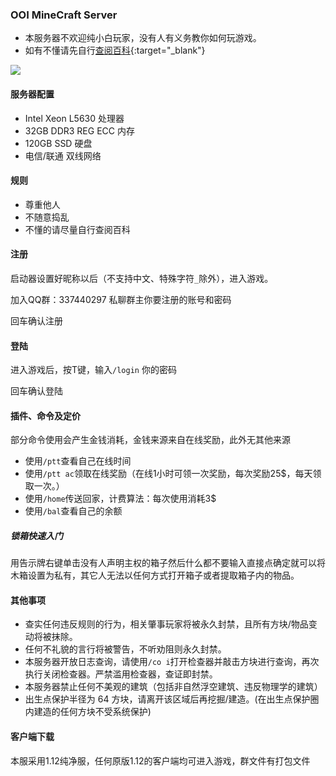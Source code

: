 ### OOI MineCraft Server

- 本服务器不欢迎纯小白玩家，没有人有义务教你如何玩游戏。
- 如有不懂请先自行[查阅百科](https://minecraft-zh.gamepedia.com/index.php?title=Minecraft_Wiki&variant=zh-cn){:target="_blank"}

![](https://minecraft-mp.com/half-banner-169117-3.png)
#### 服务器配置

- Intel Xeon L5630 处理器
- 32GB DDR3 REG ECC 内存
- 120GB SSD 硬盘
- 电信/联通 双线网络

#### 规则

- 尊重他人
- 不随意捣乱
- 不懂的请尽量自行查阅百科

#### 注册

启动器设置好昵称以后（不支持中文、特殊字符```_```除外），进入游戏。

加入QQ群：337440297 私聊群主你要注册的账号和密码

回车确认注册

#### 登陆

进入游戏后，按T键，输入```/login``` 你的密码

回车确认登陆

#### 插件、命令及定价

部分命令使用会产生金钱消耗，金钱来源来自在线奖励，此外无其他来源

- 使用```/ptt```查看自己在线时间
- 使用```/ptt ac```领取在线奖励（在线1小时可领一次奖励，每次奖励25$，每天领取一次。）
- 使用```/home```传送回家，计费算法：每次使用消耗3$
- 使用```/bal```查看自己的余额

##### 锁箱快速入门

用告示牌右键单击没有人声明主权的箱子然后什么都不要输入直接点确定就可以将木箱设置为私有，其它人无法以任何方式打开箱子或者提取箱子内的物品。

#### 其他事项

- 查实任何违反规则的行为，相关肇事玩家将被永久封禁，且所有方块/物品变动将被抹除。
- 任何不礼貌的言行将被警告，不听劝阻则永久封禁。
- 本服务器开放日志查询，请使用```/co i```打开检查器并敲击方块进行查询，再次执行关闭检查器。严禁滥用检查器，查证即封禁。
- 本服务器禁止任何不美观的建筑（包括非自然浮空建筑、违反物理学的建筑）
- 出生点保护半径为 64 方块，请离开该区域后再挖掘/建造。(在出生点保护圈内建造的任何方块不受系统保护)
#### 客户端下载

本服采用1.12纯净服，任何原版1.12的客户端均可进入游戏，群文件有打包文件
